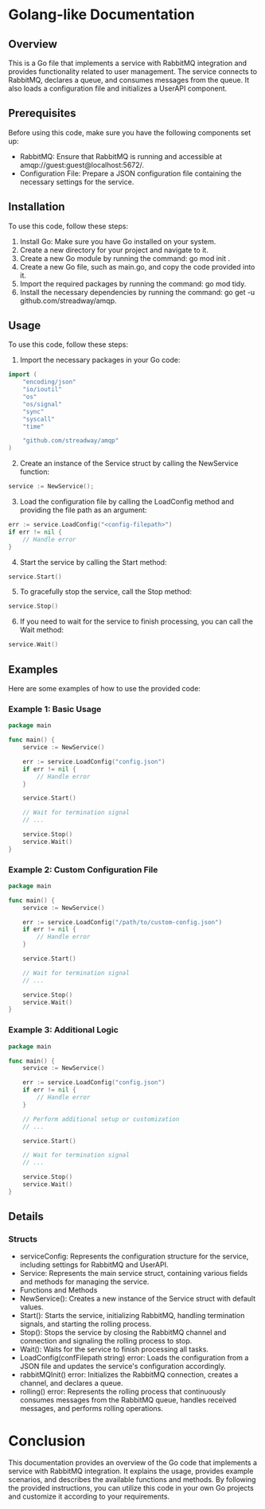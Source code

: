 # Golang-like Documentation
## Overview
This is a Go file that implements a service with RabbitMQ integration and provides functionality related to user management. The service connects to RabbitMQ, declares a queue, and consumes messages from the queue. It also loads a configuration file and initializes a UserAPI component.

## Prerequisites
Before using this code, make sure you have the following components set up:

- RabbitMQ: Ensure that RabbitMQ is running and accessible at amqp://guest:guest@localhost:5672/.
- Configuration File: Prepare a JSON configuration file containing the necessary settings for the service.

## Installation
To use this code, follow these steps:

1. Install Go: Make sure you have Go installed on your system.
2. Create a new directory for your project and navigate to it.
3. Create a new Go module by running the command: go mod init <module-name>.
4. Create a new Go file, such as main.go, and copy the code provided into it.
5. Import the required packages by running the command: go mod tidy.
6. Install the necessary dependencies by running the command: go get -u github.com/streadway/amqp.

## Usage
To use this code, follow these steps:

1. Import the necessary packages in your Go code:

```go
import (
    "encoding/json"
    "io/ioutil"
    "os"
    "os/signal"
    "sync"
    "syscall"
    "time"

    "github.com/streadway/amqp"
)
```

2. Create an instance of the Service struct by calling the NewService function:

```go
service := NewService();
```

3. Load the configuration file by calling the LoadConfig method and providing the file path as an argument:

```go
err := service.LoadConfig("<config-filepath>")
if err != nil {
    // Handle error
}
```

4. Start the service by calling the Start method:

```go
service.Start()
```

5. To gracefully stop the service, call the Stop method:

```go
service.Stop()
```

6. If you need to wait for the service to finish processing, you can call the Wait method:

```go
service.Wait()
```

## Examples
Here are some examples of how to use the provided code:

### Example 1: Basic Usage

```go
package main

func main() {
    service := NewService()

    err := service.LoadConfig("config.json")
    if err != nil {
        // Handle error
    }

    service.Start()

    // Wait for termination signal
    // ...

    service.Stop()
    service.Wait()
}
```

### Example 2: Custom Configuration File

```go
package main

func main() {
    service := NewService()

    err := service.LoadConfig("/path/to/custom-config.json")
    if err != nil {
        // Handle error
    }

    service.Start()

    // Wait for termination signal
    // ...

    service.Stop()
    service.Wait()
}
```

### Example 3: Additional Logic

```go
package main

func main() {
    service := NewService()

    err := service.LoadConfig("config.json")
    if err != nil {
        // Handle error
    }

    // Perform additional setup or customization
    // ...

    service.Start()

    // Wait for termination signal
    // ...

    service.Stop()
    service.Wait()
}
```

## Details

### Structs

- serviceConfig: Represents the configuration structure for the service, including settings for RabbitMQ and UserAPI.
- Service: Represents the main service struct, containing various fields and methods for managing the service.
- Functions and Methods
- NewService(): Creates a new instance of the Service struct with default values.
- Start(): Starts the service, initializing RabbitMQ, handling termination signals, and starting the rolling process.
- Stop(): Stops the service by closing the RabbitMQ channel and connection and signaling the rolling process to stop.
- Wait(): Waits for the service to finish processing all tasks.
- LoadConfig(confFilepath string) error: Loads the configuration from a JSON file and updates the service's configuration accordingly.
- rabbitMQInit() error: Initializes the RabbitMQ connection, creates a channel, and declares a queue.
- rolling() error: Represents the rolling process that continuously consumes messages from the RabbitMQ queue, handles received messages, and performs rolling operations.

# Conclusion

This documentation provides an overview of the Go code that implements a service with RabbitMQ integration. It explains the usage, provides example scenarios, and describes the available functions and methods. By following the provided instructions, you can utilize this code in your own Go projects and customize it according to your requirements.
